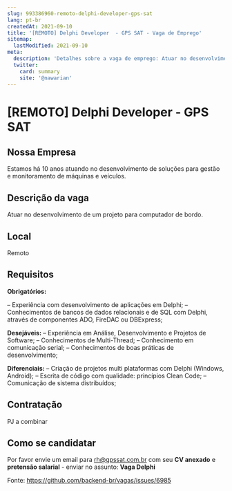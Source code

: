 ```yaml
---
slug: 993386960-remoto-delphi-developer-gps-sat
lang: pt-br
createdAt: 2021-09-10
title: '[REMOTO] Delphi Developer  - GPS SAT - Vaga de Emprego'
sitemap:
  lastModified: 2021-09-10
meta:
  description: 'Detalhes sobre a vaga de emprego: Atuar no desenvolvimento de um projeto para computador de bordo.'
  twitter:
    card: summary
    site: '@nawarian'
---
```


# [REMOTO] Delphi Developer  - GPS SAT

## Nossa Empresa

Estamos há 10 anos atuando no desenvolvimento de soluções para gestão e monitoramento de máquinas e veículos.

## Descrição da vaga

Atuar no desenvolvimento de um projeto para computador de bordo.

## Local

Remoto

## Requisitos

**Obrigatórios:**

– Experiência com desenvolvimento de aplicações em Delphi;
– Conhecimentos de bancos de dados relacionais e de SQL com Delphi, através de componentes ADO, FireDAC ou DBExpress;


**Desejáveis:**
– Experiência em Análise, Desenvolvimento e Projetos de Software;
– Conhecimentos de Multi-Thread;
– Conhecimento em comunicação serial;
– Conhecimentos de boas práticas de desenvolvimento;

**Diferenciais:**
– Criação de projetos multi plataformas com Delphi (Windows, Android);
– Escrita de código com qualidade: princípios Clean Code;
– Comunicação de sistema distribuídos;

## Contratação

PJ a combinar



## Como se candidatar

Por favor envie um email para rh@gpssat.com.br com seu **CV anexado** e **pretensão salarial** - enviar no assunto: **Vaga Delphi**









Fonte: https://github.com/backend-br/vagas/issues/6985
